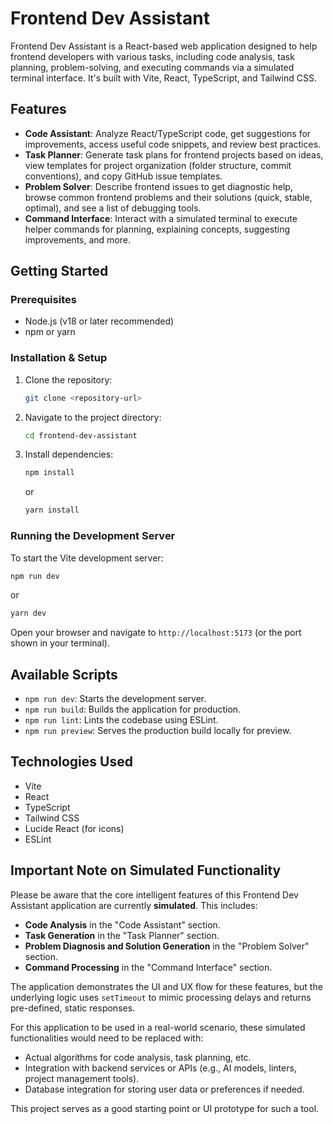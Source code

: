 # Frontend Dev Assistant

Frontend Dev Assistant is a React-based web application designed to help frontend developers with various tasks, including code analysis, task planning, problem-solving, and executing commands via a simulated terminal interface. It's built with Vite, React, TypeScript, and Tailwind CSS.

## Features

*   **Code Assistant**: Analyze React/TypeScript code, get suggestions for improvements, access useful code snippets, and review best practices.
*   **Task Planner**: Generate task plans for frontend projects based on ideas, view templates for project organization (folder structure, commit conventions), and copy GitHub issue templates.
*   **Problem Solver**: Describe frontend issues to get diagnostic help, browse common frontend problems and their solutions (quick, stable, optimal), and see a list of debugging tools.
*   **Command Interface**: Interact with a simulated terminal to execute helper commands for planning, explaining concepts, suggesting improvements, and more.

## Getting Started

### Prerequisites

*   Node.js (v18 or later recommended)
*   npm or yarn

### Installation & Setup

1.  Clone the repository:
    ```bash
    git clone <repository-url>
    ```
2.  Navigate to the project directory:
    ```bash
    cd frontend-dev-assistant
    ```
3.  Install dependencies:
    ```bash
    npm install
    ```
    or
    ```bash
    yarn install
    ```

### Running the Development Server

To start the Vite development server:

```bash
npm run dev
```
or
```bash
yarn dev
```

Open your browser and navigate to `http://localhost:5173` (or the port shown in your terminal).

## Available Scripts

*   `npm run dev`: Starts the development server.
*   `npm run build`: Builds the application for production.
*   `npm run lint`: Lints the codebase using ESLint.
*   `npm run preview`: Serves the production build locally for preview.

## Technologies Used

*   Vite
*   React
*   TypeScript
*   Tailwind CSS
*   Lucide React (for icons)
*   ESLint

## Important Note on Simulated Functionality

Please be aware that the core intelligent features of this Frontend Dev Assistant application are currently **simulated**. This includes:

*   **Code Analysis** in the "Code Assistant" section.
*   **Task Generation** in the "Task Planner" section.
*   **Problem Diagnosis and Solution Generation** in the "Problem Solver" section.
*   **Command Processing** in the "Command Interface" section.

The application demonstrates the UI and UX flow for these features, but the underlying logic uses `setTimeout` to mimic processing delays and returns pre-defined, static responses.

For this application to be used in a real-world scenario, these simulated functionalities would need to be replaced with:

*   Actual algorithms for code analysis, task planning, etc.
*   Integration with backend services or APIs (e.g., AI models, linters, project management tools).
*   Database integration for storing user data or preferences if needed.

This project serves as a good starting point or UI prototype for such a tool.
```
